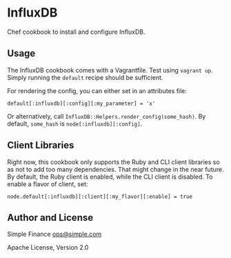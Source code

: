 # InfluxDB
Chef cookbook to install and configure InfluxDB.

## Usage
The InfluxDB cookbook comes with a Vagrantfile. Test using `vagrant up`. Simply
running the `default` recipe should be sufficient.

For rendering the config, you can either set in an attributes file:

`default[:influxdb][:config][:my_parameter] = 'x'`

Or alternatively, call `InfluxDB::Helpers.render_config(some_hash)`. By
default, `some_hash` is `node[:influxdb][:config]`.

## Client Libraries
Right now, this cookbook only supports the Ruby and CLI client libraries so as
not to add too many dependencies. That might change in the near future. By
default, the Ruby client is enabled, while the CLI client is disabled. To
enable a flavor of client, set:

`node.default[:influxdb][:client][:my_flavor][:enable] = true`

## Author and License
Simple Finance <ops@simple.com>

Apache License, Version 2.0

